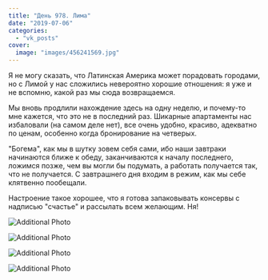 ```yaml
---
title: "День 978. Лима"
date: "2019-07-06"
categories: 
  - "vk_posts"
cover:
  image: "images/456241569.jpg"
---
```


Я не могу сказать, что Латинская Америка может порадовать городами, но с Лимой у нас сложились невероятно хорошие отношения: я уже и не вспомню, какой раз мы сюда возвращаемся.

Мы вновь продлили нахождение здесь на одну неделю, и почему-то мне кажется, что это не в последний раз. Шикарные апартаменты нас избаловали (на самом деле нет), все очень удобно, красиво, адекватно по ценам, особенно когда бронирование на четверых.

<!--more-->

"Богема", как мы в шутку зовем себя сами, ибо наши завтраки начинаются ближе к обеду, заканчиваются к началу последнего, ложимся позже, чем вы могли бы подумать, а работать получается так, что не получается. С завтрашнего дня входим в режим, как мы себе клятвенно пообещали.

Настроение такое хорошее, что я готова запаковывать консервы с надписью "счастье" и рассылать всем желающим. Ня!

![Additional Photo](https://vodpop.ru/wp-content/uploads/2023/07/456241570.jpg)

![Additional Photo](https://vodpop.ru/wp-content/uploads/2023/07/456241571.jpg)

![Additional Photo](https://vodpop.ru/wp-content/uploads/2023/07/456241572.jpg)

![Additional Photo](https://vodpop.ru/wp-content/uploads/2023/07/456241573.jpg)
